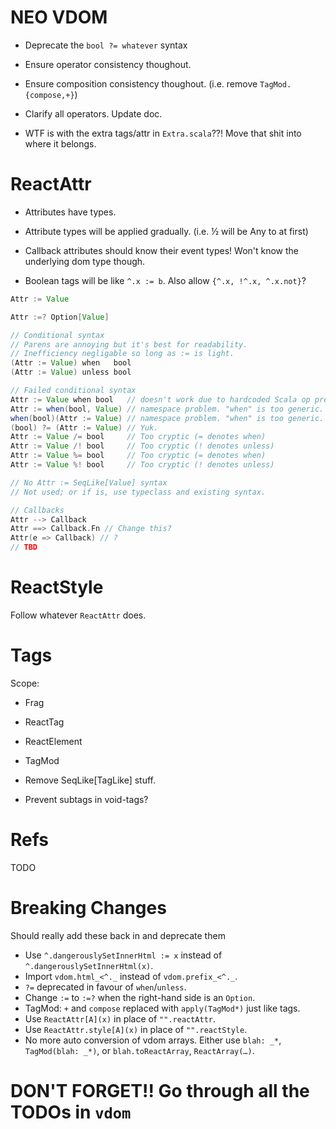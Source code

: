 NEO VDOM
========

* Deprecate the `bool ?= whatever` syntax

* Ensure operator consistency thoughout.

* Ensure composition consistency thoughout.
  (i.e. remove `TagMod.{compose,+}`)

* Clarify all operators. Update doc.

* WTF is with the extra tags/attr in `Extra.scala`??!
  Move that shit into where it belongs.


ReactAttr
=========

* Attributes have types.

* Attribute types will be applied gradually. (i.e. ½ will be Any to at first)

* Callback attributes should know their event types!
  Won't know the underlying dom type though.

* Boolean tags will be like `^.x := b`. Also allow `{^.x, !^.x, ^.x.not}`?

```scala
Attr := Value

Attr :=? Option[Value]

// Conditional syntax
// Parens are annoying but it's best for readability.
// Inefficiency negligable so long as := is light.
(Attr := Value) when   bool
(Attr := Value) unless bool

// Failed conditional syntax
Attr := Value when bool   // doesn't work due to hardcoded Scala op precedence
Attr := when(bool, Value) // namespace problem. "when" is too generic.
when(bool)(Attr := Value) // namespace problem. "when" is too generic.
(bool) ?= (Attr := Value) // Yuk.
Attr := Value /= bool     // Too cryptic (= denotes when)
Attr := Value /! bool     // Too cryptic (! denotes unless)
Attr := Value %= bool     // Too cryptic (= denotes when)
Attr := Value %! bool     // Too cryptic (! denotes unless)

// No Attr := SeqLike[Value] syntax
// Not used; or if is, use typeclass and existing syntax.

// Callbacks
Attr --> Callback
Attr ==> Callback.Fn // Change this?
Attr(e => Callback) // ?
// TBD
```


ReactStyle
==========

Follow whatever `ReactAttr` does.


Tags
====

Scope:
* Frag
* ReactTag
* ReactElement
* TagMod

* Remove SeqLike[TagLike] stuff.

* Prevent subtags in void-tags?

Refs
====

TODO


Breaking Changes
================

Should really add these back in and deprecate them

* Use `^.dangerouslySetInnerHtml := x` instead of `^.dangerouslySetInnerHtml(x)`.
* Import `vdom.html_<^._` instead of `vdom.prefix_<^._`.
* `?=` deprecated in favour of `when`/`unless`.
* Change `:=` to `:=?` when the right-hand side is an `Option`.
* TagMod: `+` and `compose` replaced with `apply(TagMod*)` just like tags.
* Use `ReactAttr[A](x)` in place of `"".reactAttr`.
* Use `ReactAttr.style[A](x)` in place of `"".reactStyle`.
* No more auto conversion of vdom arrays. Either use `blah: _*`, `TagMod(blah: _*)`, or `blah.toReactArray`, `ReactArray(…)`.


# DON'T FORGET!! Go through all the TODOs in `vdom`


